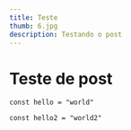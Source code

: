 ```yaml
---
title: Teste
thumb: 6.jpg
description: Testando o post
---
```

# Teste de post

`const hello = "world"`

`const hello2 = "world2"`